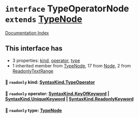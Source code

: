 # `interface` TypeOperatorNode `extends` [TypeNode](../interface.TypeNode/README.md)

[Documentation Index](../README.md)

## This interface has

- 3 properties:
[kind](#-readonly-kind-syntaxkindtypeoperator),
[operator](#-readonly-operator-syntaxkindkeyofkeyword--syntaxkinduniquekeyword--syntaxkindreadonlykeyword),
[type](#-readonly-type-typenode)
- 1 inherited member from [TypeNode](../interface.TypeNode/README.md), 17 from [Node](../interface.Node/README.md), 2 from [ReadonlyTextRange](../interface.ReadonlyTextRange/README.md)


#### 📄 `readonly` kind: [SyntaxKind.TypeOperator](../enum.SyntaxKind/README.md#typeoperator--198)



#### 📄 `readonly` operator: [SyntaxKind.KeyOfKeyword](../enum.SyntaxKind/README.md#keyofkeyword--143) | [SyntaxKind.UniqueKeyword](../enum.SyntaxKind/README.md#uniquekeyword--158) | [SyntaxKind.ReadonlyKeyword](../enum.SyntaxKind/README.md#readonlykeyword--148)



#### 📄 `readonly` type: [TypeNode](../interface.TypeNode/README.md)



